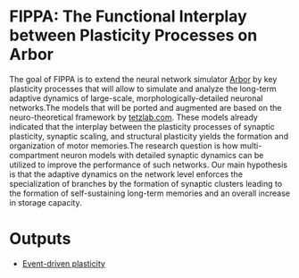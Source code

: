 # FIPPA: The Functional Interplay between Plasticity Processes on Arbor

The goal of FIPPA is to extend the neural network simulator
[Arbor](https://arbor-sim.github.io) by key plasticity processes that
will allow to simulate and analyze the long-term adaptive dynamics of
large-scale, morphologically-detailed neuronal networks.The models
that will be ported and augmented are based on the neuro-theoretical
framework by [tetzlab.com](https://tetzlab.com). These models already
indicated that the interplay between the plasticity processes of
synaptic plasticity, synaptic scaling, and structural plasticity
yields the formation and organization of motor memories.The research
question is how multi-compartment neuron models with detailed synaptic
dynamics can be utilized to improve the performance of such
networks. Our main hypothesis is that the adaptive dynamics on the
network level enforces the specialization of branches by the formation
of synaptic clusters leading to the formation of self-sustaining
long-term memories and an overall increase in storage capacity.

# Outputs

* [Event-driven plasticity](STDP)